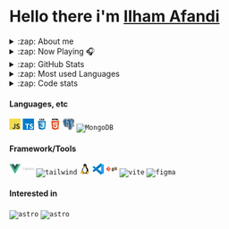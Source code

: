 <!--
**afandilham/afandilham** is a ✨ _special_ ✨ repository because its `README.md` (this file) appears on your GitHub profile.
-->
# Hello there i'm <a href="https://github.com/afandilham">Ilham Afandi</a>

<details>
  <summary>:zap: About me</summary>
  
- 🌱 I’m currently learning Laravel and Astro.
- ⭐ I like eating 🍍, listening to music 🎶, playing game 🎮, watching anime/movie 📺
- 👨‍💻 Love doing some either tiny or bigger projects about frontend
  
</details>

<details>
  <summary>:zap: Now Playing 🎧</summary>

[<img src="https://spotify-now-playing-mu-navy.vercel.app/api/spotify-playing" alt="Spotify Now Playing" width="350" />](https://open.spotify.com/user/qorlmkpoo2nkop1y5zys1rj5n?si=6786880eb4394ddb)

</details>
  
<details>
  
  <summary>:zap: GitHub Stats</summary>
  
  [![My Awesome Stats](https://awesome-github-stats.azurewebsites.net/user-stats/afandilham?cardType=octocat&theme=github-dark)](https://git.io/awesome-stats-card)
  
</details>

<details>
  <summary>:zap: Most used Languages</summary>
  
  <img src="https://github-readme-stats.vercel.app/api/top-langs/?username=afandilham&layout=compact&langs_count=8&theme=algolia">

</details>

<details>
  <summary>:zap: Code stats</summary>
  
  <!--START_SECTION:waka-->

```txt
PHP          3 hrs 6 mins    ⣿⣿⣿⣿⣿⣿⣿⣿⣿⣿⣿⣿⣿⣿⣿⣿⣿⣿⣿⣿⣿⣤⣀⣀⣀   85.57 %
Bash         27 mins         ⣿⣿⣿⣄⣀⣀⣀⣀⣀⣀⣀⣀⣀⣀⣀⣀⣀⣀⣀⣀⣀⣀⣀⣀⣀   12.51 %
INI          2 mins          ⣄⣀⣀⣀⣀⣀⣀⣀⣀⣀⣀⣀⣀⣀⣀⣀⣀⣀⣀⣀⣀⣀⣀⣀⣀   00.99 %
JSON         1 min           ⣄⣀⣀⣀⣀⣀⣀⣀⣀⣀⣀⣀⣀⣀⣀⣀⣀⣀⣀⣀⣀⣀⣀⣀⣀   00.68 %
JavaScript   0 secs          ⣀⣀⣀⣀⣀⣀⣀⣀⣀⣀⣀⣀⣀⣀⣀⣀⣀⣀⣀⣀⣀⣀⣀⣀⣀   00.23 %
```

<!--END_SECTION:waka-->
</details>

#### Languages, etc

<code><img height="20px" widht="20px" src="https://raw.githubusercontent.com/github/explore/80688e429a7d4ef2fca1e82350fe8e3517d3494d/topics/javascript/javascript.png" alt="javascript"></code>
<code><img height="20px" widht="20px" src="https://raw.githubusercontent.com/github/explore/80688e429a7d4ef2fca1e82350fe8e3517d3494d/topics/typescript/typescript.png" alt="typescript"></code>
<code><img height="20px" widht="20px" src="https://raw.githubusercontent.com/github/explore/80688e429a7d4ef2fca1e82350fe8e3517d3494d/topics/css/css.png" alt="css"></code>
<code><img height="20px" widht="20px" src="https://raw.githubusercontent.com/github/explore/80688e429a7d4ef2fca1e82350fe8e3517d3494d/topics/html/html.png" alt="html"></code>
<code><img height="20px" widht="20px" src="https://raw.githubusercontent.com/github/explore/80688e429a7d4ef2fca1e82350fe8e3517d3494d/topics/postgresql/postgresql.png" alt="postgresql"></code>
<code><img height="20px" widht="20px" src="https://www.liblogo.com/img-logo/mo429m6b7-mongodb-logo-mongodb-original-wordmark-logo-free-icon-of-devicon.png" alt="MongoDB"></code>

#### Framework/Tools

<code><img height="20px" widht="20px" src="https://raw.githubusercontent.com/github/explore/80688e429a7d4ef2fca1e82350fe8e3517d3494d/topics/vue/vue.png" alt="vue"></code>
<code><img height="20px" widht="20px" src="https://raw.githubusercontent.com/github/explore/80688e429a7d4ef2fca1e82350fe8e3517d3494d/topics/express/express.png" alt="express"></code>
<code><img height="20px" widht="20px" src="https://miro.medium.com/max/724/1*5QD8DKhOjRe-gcYjozlLNQ.png" alt="tailwind"></code>
<code><img height="20px" widht="20px" src="https://raw.githubusercontent.com/github/explore/80688e429a7d4ef2fca1e82350fe8e3517d3494d/topics/linux/linux.png" alt="linux"></code>
<code><img height="20px" widht="20px" src="https://raw.githubusercontent.com/github/explore/80688e429a7d4ef2fca1e82350fe8e3517d3494d/topics/visual-studio-code/visual-studio-code.png" alt="visual-studio-code"></code>
<code><img height="20px" widht="20px" src="https://raw.githubusercontent.com/github/explore/80688e429a7d4ef2fca1e82350fe8e3517d3494d/topics/git/git.png" alt="git"></code>
<code><img height="20px" widht="20px" src="https://vitejs.dev/logo.svg" alt="vite"></code>
<code><img height="20px" widht="20px" src="https://upload.wikimedia.org/wikipedia/commons/thumb/3/33/Figma-logo.svg/400px-Figma-logo.svg.png" alt="figma"></code>

#### Interested in

<code><img height="20px" widht="20px" src="https://avatars.githubusercontent.com/u/44914786?s=280&v=4" alt="astro"></code>
<code><img height="20px" widht="20px" src="https://go.dev/blog/go-brand/Go-Logo/PNG/Go-Logo_Blue.png" alt="astro"></code>
